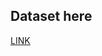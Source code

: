 ## Dataset here
[LINK](https://drive.google.com/drive/folders/10g8IEKXPlTIDVs7g_1l5VaJDZvs7lxaY?usp=share_link)

